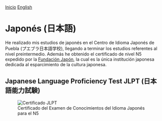 [Inicio](indexesp.md)
[English](japanese.md)
# Japonés (日本語)

He realizado mis estudios de japonés en el Centro de Idioma Japonés de Puebla (プエブラ日本語学校), llegando a terminar los estudios referentes al nivel preintermedio. Además he obtenido el certificado de nivel N5 expedido por la [Fundación Japón](https://www.jpf.go.jp/e/), la cual es la única institución japonesa dedicada al esparcimiento de la cultura japonesa.

## Japanese Language Proficiency Test JLPT (日本語能力試験)

<figure>
  <img
  src="https://imgur.com/D0Bz93f.jpg"
  alt="Certificado JLPT">
  <figcaption>Certificado del Examen de Conocimientos del Idioma Japonés para el N5</figcaption>
</figure>